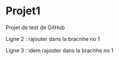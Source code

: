 # Projet1
Projet de test de GitHub


Ligne 2 : rajouter dans la bracnhe no 1 

Ligne 3 : idem rajouter dans la bracnhe no 1